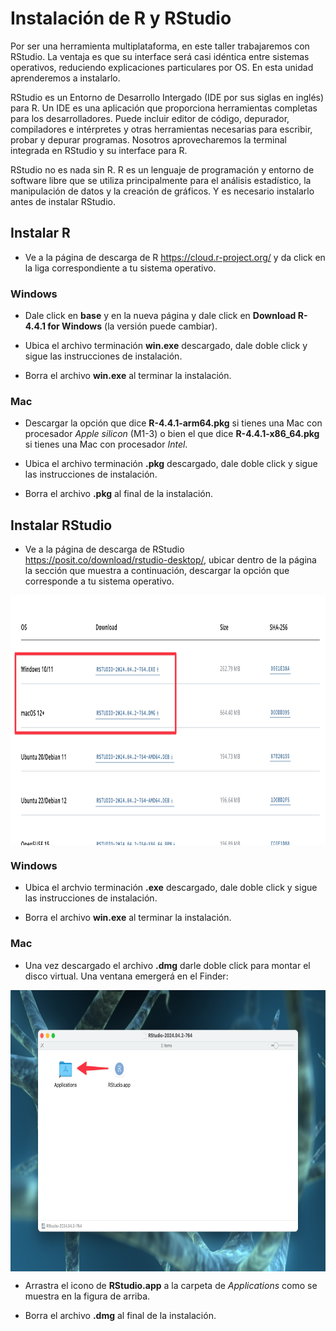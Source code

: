 # Instalación de R y RStudio

Por ser una herramienta multiplataforma, en este taller trabajaremos con RStudio. La ventaja es que su interface será casi idéntica entre sistemas operativos, reduciendo explicaciones particulares por OS. En esta unidad aprenderemos a instalarlo.

RStudio es un Entorno de Desarrollo Intergado (IDE por sus siglas en inglés) para R. Un IDE es una aplicación que proporciona herramientas completas para los desarrolladores. Puede incluir editor de código, depurador, compiladores e intérpretes y otras herramientas necesarias para escribir, probar y depurar programas. Nosotros aprovecharemos la terminal integrada en RStudio y su interface para R.

RStudio no es nada sin R. R es un lenguaje de programación y entorno de software libre que se utiliza principalmente para el análisis estadístico, la manipulación de datos y la creación de gráficos. Y es necesario instalarlo antes de instalar RStudio.

## Instalar R

 - Ve a la página de descarga de R https://cloud.r-project.org/ y da click en la liga correspondiente a tu sistema operativo.

### Windows

 - Dale click en **base** y en la nueva página y dale click en **Download R-4.4.1 for Windows** (la versión puede cambiar). 

 - Ubica el archivo terminación **win.exe** descargado, dale doble click y sigue las instrucciones de instalación. 

 - Borra el archivo **win.exe** al terminar la instalación.

### Mac

 -  Descargar la opción que dice **R-4.4.1-arm64.pkg** si tienes una Mac con procesador _Apple silicon_ (M1-3) o bien el que dice **R-4.4.1-x86_64.pkg** si tienes una Mac con procesador _Intel_.

 -  Ubica el archivo terminación **.pkg** descargado, dale doble click y sigue las instrucciones de instalación.

 -  Borra el archivo **.pkg** al final de la instalación.

## Instalar RStudio

 -  Ve a la página de descarga de RStudio https://posit.co/download/rstudio-desktop/, ubicar dentro de la página la sección que muestra a continuación, descargar la opción que corresponde a tu sistema operativo.
<img src = ./Images/RStudio.png style = "display: block; margin: 0 auto;height: 400px; width:800px;"/>


### Windows

 -  Ubica el archvio terminación **.exe** descargado, dale doble click y sigue las instrucciones de instalación.

 - Borra el archivo **win.exe** al terminar la instalación.

### Mac

 -  Una vez descargado el archivo **.dmg** darle doble click para montar el disco virtual. Una ventana emergerá en el Finder:
<img src = ./Images/dmg_RStudio.png style = "display: block; margin: 0 auto;height: 450px; width:700px;"/>

 -  Arrastra el icono de **RStudio.app** a la carpeta de _Applications_ como se muestra en la figura de arriba.

 -  Borra el archivo **.dmg** al final de la instalación.

